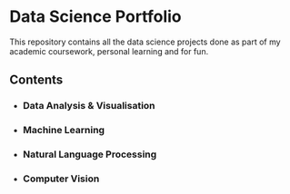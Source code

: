# Data Science Portfolio

This repository contains all the data science projects done as part of my academic coursework, personal learning and for fun. 

## Contents

- ### Data Analysis & Visualisation

- ### Machine Learning

- ### Natural Language Processing

- ### Computer Vision
